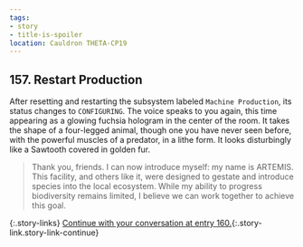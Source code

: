 ```yaml
---
tags:
- story
- title-is-spoiler
location: Cauldron THETA-CP19
---
```


## 157. Restart Production

After resetting and restarting the subsystem labeled `Machine Production`, its status changes to `CONFIGURING`.
The voice speaks to you again, this time appearing as a glowing fuchsia hologram in the center of the room.
It takes the shape of a four-legged animal, though one you have never seen before, with the powerful muscles of a predator, in a lithe form.
It looks disturbingly like a Sawtooth covered in golden fur.

> Thank you, friends.
> I can now introduce myself: my name is ARTEMIS.
> This facility, and others like it, were designed to gestate and introduce species into the local ecosystem.
> While my ability to progress biodiversity remains limited, I believe we can work together to achieve this goal.

{:.story-links}
[Continue with your conversation at entry 160.](160-artemis.md){:.story-link.story-link-continue}

